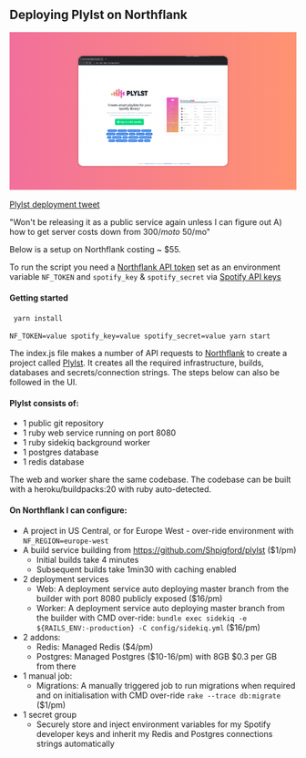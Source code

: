 ## Deploying Plylst on Northflank

![Plylst on Northflank](header.png)

[Plylst deployment tweet](https://twitter.com/Shpigford/status/1464262400362831876)

"Won't be releasing it as a public service again unless I can figure out A) how to get server costs down from $300/mo to ~$50/mo"

Below is a setup on Northflank costing ~ $55.

To run the script you need a [Northflank API token](https://northflank.com/docs/v1/application/secure/manage-api-tokens) set as an environment variable `NF_TOKEN` and `spotify_key` & `spotify_secret` via [Spotify API keys](https://developer.spotify.com/dashboard)

#### Getting started 
``` yarn install```

```NF_TOKEN=value spotify_key=value spotify_secret=value yarn start```

The index.js file makes a number of API requests to [Northflank](https://northflank.com) to create a project called [Plylst](https://github.com/Shpigford/plylst
). It creates all the required infrastructure, builds, databases and secrets/connection strings.
The steps below can also be followed in the UI.

#### Plylst consists of:
- 1 public git repository
- 1 ruby web service running on port 8080
- 1 ruby sidekiq background worker
- 1 postgres database
- 1 redis database

The web and worker share the same codebase. The codebase can be built with a heroku/buildpacks:20 with ruby auto-detected.

#### On Northflank I can configure:

- A project in US Central, or for Europe West - over-ride environment with `NF_REGION=europe-west`
- A build service building from https://github.com/Shpigford/plylst ($1/pm)
    - Initial builds take 4 minutes
    - Subsequent builds take 1min30 with caching enabled
- 2 deployment services
    - Web: A deployment service auto deploying master branch from the builder with port 8080 publicly exposed ($16/pm)
    - Worker: A deployment service auto deploying master branch from the builder with CMD over-ride: `bundle exec sidekiq -e ${RAILS_ENV:-production} -C config/sidekiq.yml` ($16/pm)
- 2 addons:
   - Redis: Managed Redis ($4/pm)
   - Postgres: Managed Postgres ($10-16/pm) with 8GB $0.3 per GB from there
- 1 manual job:
   - Migrations: A manually triggered job to run migrations when required and on initialisation with CMD over-ride `rake --trace db:migrate`  ($1/pm)
- 1 secret group
   - Securely store and inject environment variables for my Spotify developer keys and inherit my Redis and Postgres connections strings automatically
